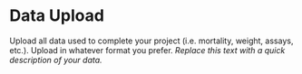 # Data Upload

Upload all data used to complete your project (i.e. mortality, weight, assays, etc.). Upload in whatever format you prefer. _Replace this text with a quick description of your data._
